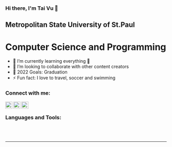 ### Hi there, I'm Tai Vu 👋
## Metropolitan State University of St.Paul
# Computer Science and Programming

- 🌱 I’m currently learning everything 🤣
- 👯 I’m looking to collaborate with other content creators
- 🥅 2022 Goals: Graduation
- ⚡ Fun fact: I love to travel, soccer and swimming

### Connect with me:

[<img align="left" alt="codeSTACKr | Facebook" width="22px" src="https://cdn.jsdelivr.net/npm/simple-icons@v3/icons/facebook.svg" />][facebook]
[<img align="left" alt="codeSTACKr | LinkedIn" width="22px" src="https://cdn.jsdelivr.net/npm/simple-icons@v3/icons/linkedin.svg" />][linkedin]
[<img align="left" alt="codeSTACKr | Instagram" width="22px" src="https://cdn.jsdelivr.net/npm/simple-icons@v3/icons/instagram.svg" />][instagram]

<br />

### Languages and Tools:

<br />
<br />

---

[facebook]: https://www.facebook.com/vutai86
[instagram]: https://www.instagram.com/taiiii.v
[linkedin]: https://www.linkedin.com/in/vutai866

